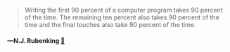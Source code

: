 > Writing the first 90 percent of a computer program takes 90 percent of the time. The remaining ten percent also takes 90 percent of the time and the final touches also take 90 percent of the time.
  #### —N.J. Rubenking [:scroll:](http://quotes.stormconsultancy.co.uk/quotes/25)
